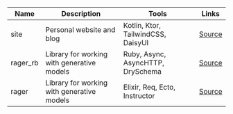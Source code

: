 | Name | Description | Tools | Links |
|------|-------------|------------|-------|
| site | Personal website and blog | Kotlin, Ktor, TailwindCSS, DaisyUI | [Source](https://github.com/mvkvc/site) |
| rager_rb | Library for working with generative models | Ruby, Async, AsyncHTTP, DrySchema | [Source](https://github.com/mvkvc/rager_rb) |
| rager | Library for working with generative models | Elixir, Req, Ecto, Instructor | [Source](https://github.com/mvkvc/rager) |
